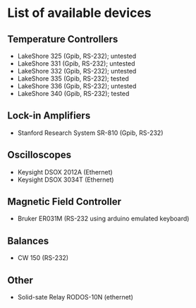 # List of available devices

## Temperature Controllers
- LakeShore 325 (Gpib, RS-232); untested 
- LakeShore 331 (Gpib, RS-232); untested
- LakeShore 332 (Gpib, RS-232); untested
- LakeShore 335 (Gpib, RS-232); tested
- LakeShore 336 (Gpib, RS-232); untested
- LakeShore 340 (Gpib, RS-232); tested

## Lock-in Amplifiers
- Stanford Research System SR-810 (Gpib, RS-232)

## Oscilloscopes
- Keysight DSOX 2012A (Ethernet)
- Keysight DSOX 3034T (Ethernet)

## Magnetic Field Controller
- Bruker ER031M (RS-232 using arduino emulated keyboard)

## Balances
- CW 150 (RS-232)

## Other
- Solid-sate Relay RODOS-10N (ethernet)


